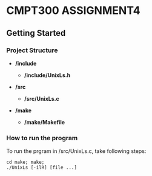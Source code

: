 # CMPT300 ASSIGNMENT4

## Getting Started
### Project Structure
* **/include**
    * **/include/UnixLs.h**

* **/src**
	* **/src/UnixLs.c**

* **/make**
	* **/make/Makefile**

### How to run the program
To run the prgram in /src/UnixLs.c, take following steps:

```
cd make; make;
./UnixLs [-ilR] [file ...]
```